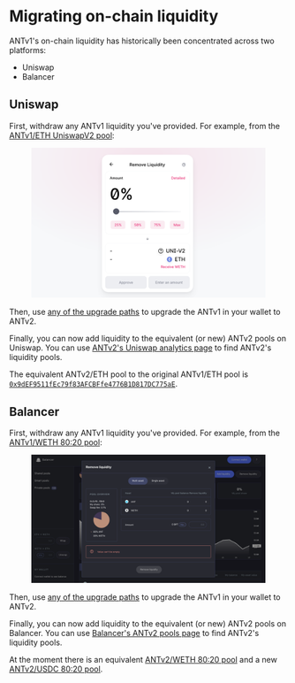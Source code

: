 # Migrating on-chain liquidity

ANTv1's on-chain liquidity has historically been concentrated across two platforms:

* Uniswap
* Balancer

## Uniswap

First, withdraw any ANTv1 liquidity you've provided. For example, from the [ANTv1/ETH UniswapV2 pool](https://app.uniswap.org/#/remove/0xfa19de406e8f5b9100e4dd5cad8a503a6d686efe/ETH):

<figure><img src="../../../.gitbook/assets/migrating 1.png" alt=""><figcaption></figcaption></figure>

Then, use [any of the upgrade paths](./) to upgrade the ANTv1 in your wallet to ANTv2.

Finally, you can now add liquidity to the equivalent (or new) ANTv2 pools on Uniswap. You can use [ANTv2's Uniswap analytics page](https://info.uniswap.org/token/0xa117000000f279d81a1d3cc75430faa017fa5a2e) to find ANTv2's liquidity pools.

The equivalent ANTv2/ETH pool to the original ANTv1/ETH pool is [`0x9dEF9511fEc79f83AFCBFfe4776B1D817DC775aE`](https://info.uniswap.org/pair/0x9def9511fec79f83afcbffe4776b1d817dc775ae).

## Balancer

First, withdraw any ANTv1 liquidity you've provided. For example, from the [ANTv1/WETH 80:20 pool](https://pools.balancer.exchange/#/pool/0x2cf9106faf2c5c8713035d40df655fb1b9b0f9b9/):

<figure><img src="../../../.gitbook/assets/migrating 2.png" alt=""><figcaption></figcaption></figure>

Then, use [any of the upgrade paths](./) to upgrade the ANTv1 in your wallet to ANTv2.

Finally, you can now add liquidity to the equivalent (or new) ANTv2 pools on Balancer. You can use [Balancer's ANTv2 pools page](https://pools.balancer.exchange/#/?token=0xa117000000f279d81a1d3cc75430faa017fa5a2e\&filter=1) to find ANTv2's liquidity pools.

At the moment there is an equivalent [ANTv2/WETH 80:20 pool](https://pools.balancer.exchange/#/pool/0x73eba399fbbea50852359ff8b8d0e3eba1f22500/) and a new [ANTv2/USDC 80:20 pool](https://pools.balancer.exchange/#/pool/0xde0999ee4e4bea6fecb03bf4ebef2626942ec6f5/).
